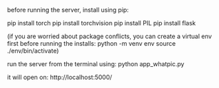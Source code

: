 before running the server, install using pip:

pip install torch
pip install torchvision
pip install PIL
pip install flask

(if you are worried about package conflicts, you can create a virtual env first
before running the installs:
python -m venv env
source ./env/bin/activate)

run the server from the terminal using: python app_whatpic.py

it will open on: http://localhost:5000/